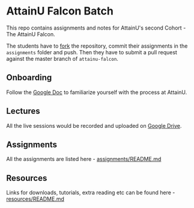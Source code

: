 # AttainU Falcon Batch

This repo contains assignments and notes for AttainU's second Cohort - The AttainU Falcon.

The students have to [fork](https://help.github.com/en/articles/fork-a-repo) the repository, commit their assignments in the `assignments` folder and push. Then they have to submit a pull request against the master branch of `attainu-falcon`.

## Onboarding

Follow the [Google Doc](https://drive.google.com/open?id=1a5au8H7buInbT5anN16rPdpjbil6iSoRlEZsfpu8oU4) to familiarize yourself with the process at AttainU.

## Lectures

All the live sessions would be recorded and uploaded on [Google Drive](https://drive.google.com/open?id=1UXczpLtGlcqZdW7848ULGeux3Qh7Jfkx).

## Assignments

All the assignments are listed here - [assignments/README.md](assignments/README.md)

## Resources

Links for downloads, tutorials, extra reading etc can be found here - [resources/README.md](resources/README.md)
